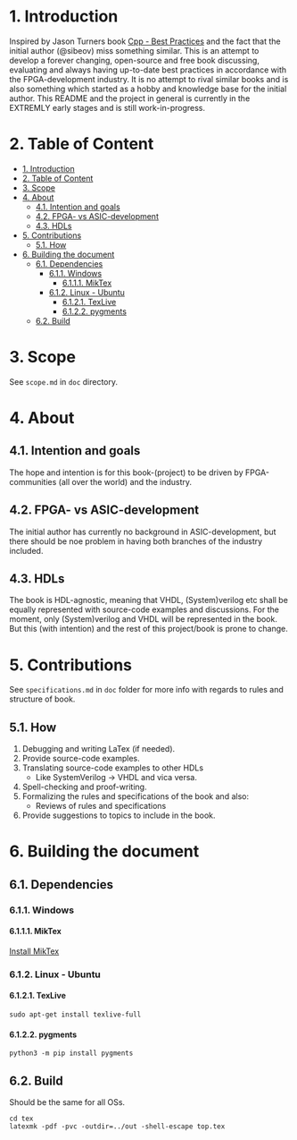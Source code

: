 # 1. Introduction
Inspired by Jason Turners book [Cpp - Best Practices](https://github.com/cpp-best-practices/cppbestpractices) and the
fact that the initial author (@sibeov) miss something similar. This is an attempt to develop a forever changing,
open-source and free book discussing, evaluating and always having up-to-date best practices in accordance with the
FPGA-development industry. It is no attempt to rival similar books and is also something which started as a hobby and 
knowledge base for the initial author. This README and the project in general is currently in the EXTREMLY early stages and is still work-in-progress.

# 2. Table of Content
- [1. Introduction](#1-introduction)
- [2. Table of Content](#2-table-of-content)
- [3. Scope](#3-scope)
- [4. About](#4-about)
	- [4.1. Intention and goals](#41-intention-and-goals)
	- [4.2. FPGA- vs ASIC-development](#42-fpga--vs-asic-development)
	- [4.3. HDLs](#43-hdls)
- [5. Contributions](#5-contributions)
	- [5.1. How](#51-how)
- [6. Building the document](#6-building-the-document)
	- [6.1. Dependencies](#61-dependencies)
		- [6.1.1. Windows](#611-windows)
			- [6.1.1.1. MikTex](#6111-miktex)
		- [6.1.2. Linux - Ubuntu](#612-linux---ubuntu)
			- [6.1.2.1. TexLive](#6121-texlive)
			- [6.1.2.2. pygments](#6122-pygments)
	- [6.2. Build](#62-build)

# 3. Scope
See `scope.md` in `doc` directory.

# 4. About

## 4.1. Intention and goals
The hope and intention is for this book-(project) to be driven by FPGA-communities (all over the world) and the
industry.

## 4.2. FPGA- vs ASIC-development
The initial author has currently no background in ASIC-development, but there should be noe problem in having both
branches of the industry included.

## 4.3. HDLs
The book is HDL-agnostic, meaning that VHDL, (System)verilog etc shall be equally represented with source-code examples
and discussions. For the moment, only (System)verilog and VHDL will be represented in the book. But this (with
intention) and the rest of this project/book is prone to change.

# 5. Contributions
See `specifications.md` in `doc` folder for more info with regards to rules and structure of book.

## 5.1. How
1. Debugging and writing LaTex (if needed).
2. Provide source-code examples.
3. Translating source-code examples to other HDLs
   * Like SystemVerilog -> VHDL and vica versa.
4. Spell-checking and proof-writing.
5. Formalizing the rules and specifications of the book and also:
   * Reviews of rules and specifications
6. Provide suggestions to topics to include in the book.

# 6. Building the document
## 6.1. Dependencies
### 6.1.1. Windows
#### 6.1.1.1. MikTex
[Install MikTex](https://miktex.org/howto/install-miktex)
### 6.1.2. Linux - Ubuntu
#### 6.1.2.1. TexLive
`sudo apt-get install texlive-full`
#### 6.1.2.2. pygments
`python3 -m pip install pygments`
## 6.2. Build
Should be the same for all OSs.
```
cd tex
latexmk -pdf -pvc -outdir=../out -shell-escape top.tex
```